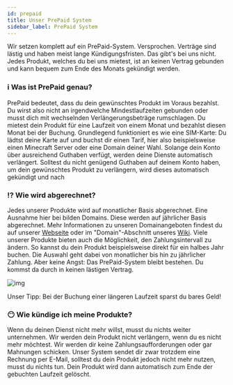 ```yaml
---
id: prepaid
title: Unser PrePaid System
sidebar_label: PrePaid System
---
```


Wir setzen komplett auf ein PrePaid-System. Versprochen.
Verträge sind lästig und haben meist lange Kündigungsfristen. Das gibt's bei uns nicht. Jedes Produkt, welches du bei uns mietest, ist an keinen Vertrag gebunden und kann bequem zum Ende des Monats gekündigt werden.

### ℹ Was ist PrePaid genau?
PrePaid bedeutet, dass du dein gewünschtes Produkt im Voraus bezahlst. Du wirst also nicht an irgendwelche Mindestlaufzeiten gebunden oder musst dich mit wechselnden Verlängerungsbeträge rumschlagen. Du mietest dein Produkt für eine Laufzeit von einem Monat und bezahlst diesen Monat bei der Buchung.
Grundlegend funktioniert es wie eine SIM-Karte: Du lädtst deine Karte auf und buchst dir einen Tarif, hier also beispielsweise einen Minecraft Server oder eine Domain deiner Wahl.
Solange dein Konto über ausreichend Guthaben verfügt, werden deine Dienste automatisch verlängert. Solltest du nicht genügend Guthaben auf deinem Konto haben, um dein gewünschtes Produkt zu verlängern, wird dieses automatisch gekündigt und nach 

### ⁉ Wie wird abgerechnet?
Jedes unserer Produkte wird auf monatlicher Basis abgerechnet. Eine Ausnahme hier bei bilden Domains. Diese werden auf jährlicher Basis abgerechnet. Mehr Informationen zu unseren Domainangeboten findest du auf unserer [Webseite](https://deinserverhost.de/store/cart.php?a=add&domain=register) oder im "Domain"-Abschnitt unseres [Wiki](https://docu.salty.cloud/docs/domains).
Viele unserer Produkte bieten auch die Möglichkeit, den Zahlungsintervall zu ändern. So kannst du dein Produkt beispielsweise direkt für ein halbes Jahr buchen. Die Auswahl geht dabei von monatlicher bis hin zu jährlicher Zahlung. Aber keine Angst: Das PrePaid-System bleibt bestehen. Du kommst da durch in keinen lästigen Vertrag.

![img](https://img.salty.cloud/opera_IwEpgkbf6O.png)

Unser Tipp: Bei der Buchung einer längeren Laufzeit sparst du bares Geld!

### 😶 Wie kündige ich meine Produkte?
Wenn du deinen Dienst nicht mehr willst, musst du nichts weiter unternehmen. Wir werden dein Produkt nicht verlängern, wenn du es nicht mehr möchtest. Wir werden dir keine Zahlungsaufforderungen oder gar Mahnungen schicken.
Unser System sendet dir zwar trotzdem eine Rechnung per E-Mail, solltest du dein Produkt jedoch nicht mehr nutzen, musst du nichts tun. Dein Produkt wird dann automatisch zum Ende der gebuchten Laufzeit gelöscht.

